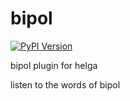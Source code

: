 # bipol

[![PyPI Version](https://img.shields.io/pypi/v/bipol.svg)](https://pypi.python.org/pypi/bipol)

bipol plugin for helga

listen to the words of bipol

